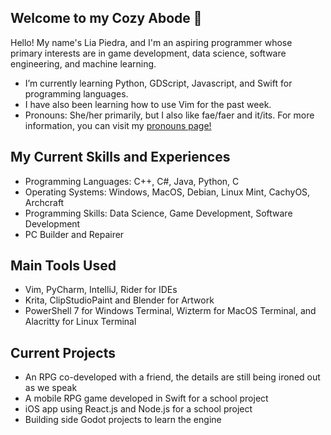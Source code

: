 ## Welcome to my Cozy Abode 👋

Hello! My name's Lia Piedra, and I'm an aspiring programmer whose primary interests are in game development, data science, software engineering, and machine learning.

- I’m currently learning Python, GDScript, Javascript, and Swift for programming languages.
- I have also been learning how to use Vim for the past week.
- Pronouns: She/her primarily, but I also like fae/faer and it/its. For more information, you can visit my [pronouns page!](https://en.pronouns.page/@LiaBadgal)

## My Current Skills and Experiences
- Programming Languages: C++, C#, Java, Python, C
- Operating Systems: Windows, MacOS, Debian, Linux Mint, CachyOS, Archcraft
- Programming Skills: Data Science, Game Development, Software Development
- PC Builder and Repairer

## Main Tools Used
- Vim, PyCharm, IntelliJ, Rider for IDEs
- Krita, ClipStudioPaint and Blender for Artwork
- PowerShell 7 for Windows Terminal, Wizterm for MacOS Terminal, and Alacritty for Linux Terminal

## Current Projects
- An RPG co-developed with a friend, the details are still being ironed out as we speak
- A mobile RPG game developed in Swift for a school project
- iOS app using React.js and Node.js for a school project
- Building side Godot projects to learn the engine
